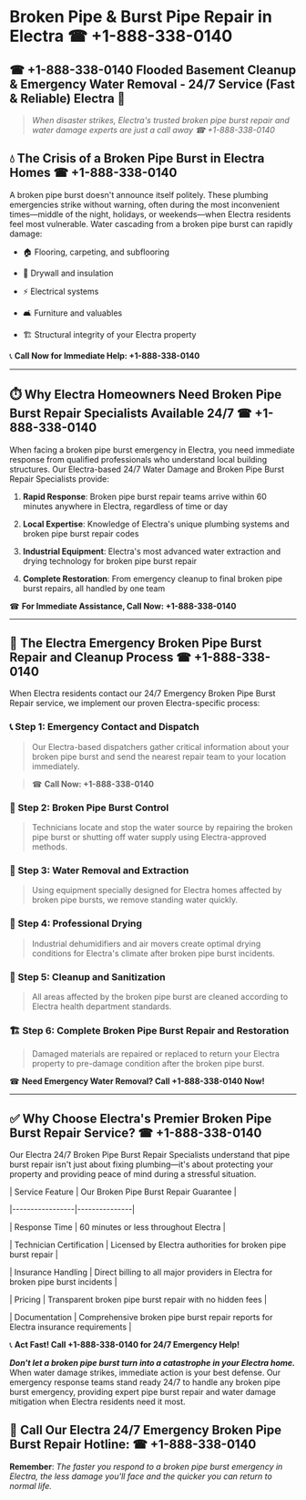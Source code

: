 # Broken Pipe & Burst Pipe Repair in Electra ☎ +1-888-338-0140  
## ☎ +1-888-338-0140 Flooded Basement Cleanup & Emergency Water Removal - 24/7 Service (Fast & Reliable) Electra 🚨  

> *When disaster strikes, Electra's trusted broken pipe burst repair and water damage experts are just a call away ☎ +1-888-338-0140*  

## 💧 The Crisis of a Broken Pipe Burst in Electra Homes ☎ +1-888-338-0140  

A broken pipe burst doesn't announce itself politely. These plumbing emergencies strike without warning, often during the most inconvenient times—middle of the night, holidays, or weekends—when Electra residents feel most vulnerable. Water cascading from a broken pipe burst can rapidly damage:  

* 🏠 Flooring, carpeting, and subflooring  
* 🧱 Drywall and insulation  
* ⚡ Electrical systems  
* 🛋️ Furniture and valuables  
* 🏗️ Structural integrity of your Electra property  

📞 **Call Now for Immediate Help: +1-888-338-0140**  

---  

## ⏱️ Why Electra Homeowners Need Broken Pipe Burst Repair Specialists Available 24/7 ☎ +1-888-338-0140  

When facing a broken pipe burst emergency in Electra, you need immediate response from qualified professionals who understand local building structures. Our Electra-based 24/7 Water Damage and Broken Pipe Burst Repair Specialists provide:  

1. **Rapid Response**: Broken pipe burst repair teams arrive within 60 minutes anywhere in Electra, regardless of time or day  
2. **Local Expertise**: Knowledge of Electra's unique plumbing systems and broken pipe burst repair codes  
3. **Industrial Equipment**: Electra's most advanced water extraction and drying technology for broken pipe burst repair  
4. **Complete Restoration**: From emergency cleanup to final broken pipe burst repairs, all handled by one team  

☎ **For Immediate Assistance, Call Now: +1-888-338-0140**  

---  

## 🔧 The Electra Emergency Broken Pipe Burst Repair and Cleanup Process ☎ +1-888-338-0140  

When Electra residents contact our 24/7 Emergency Broken Pipe Burst Repair service, we implement our proven Electra-specific process:  

### 📞 Step 1: Emergency Contact and Dispatch  
> Our Electra-based dispatchers gather critical information about your broken pipe burst and send the nearest repair team to your location immediately.  
> ☎ **Call Now: +1-888-338-0140**  

### 🚿 Step 2: Broken Pipe Burst Control  
> Technicians locate and stop the water source by repairing the broken pipe burst or shutting off water supply using Electra-approved methods.  

### 🌊 Step 3: Water Removal and Extraction  
> Using equipment specially designed for Electra homes affected by broken pipe bursts, we remove standing water quickly.  

### 💨 Step 4: Professional Drying  
> Industrial dehumidifiers and air movers create optimal drying conditions for Electra's climate after broken pipe burst incidents.  

### 🧼 Step 5: Cleanup and Sanitization  
> All areas affected by the broken pipe burst are cleaned according to Electra health department standards.  

### 🏗️ Step 6: Complete Broken Pipe Burst Repair and Restoration  
> Damaged materials are repaired or replaced to return your Electra property to pre-damage condition after the broken pipe burst.  

☎ **Need Emergency Water Removal? Call +1-888-338-0140 Now!**  

---  

## ✅ Why Choose Electra's Premier Broken Pipe Burst Repair Service? ☎ +1-888-338-0140  

Our Electra 24/7 Broken Pipe Burst Repair Specialists understand that pipe burst repair isn't just about fixing plumbing—it's about protecting your property and providing peace of mind during a stressful situation.  

| Service Feature | Our Broken Pipe Burst Repair Guarantee |  
|-----------------|---------------|  
| Response Time | 60 minutes or less throughout Electra |  
| Technician Certification | Licensed by Electra authorities for broken pipe burst repair |  
| Insurance Handling | Direct billing to all major providers in Electra for broken pipe burst incidents |  
| Pricing | Transparent broken pipe burst repair with no hidden fees |  
| Documentation | Comprehensive broken pipe burst repair reports for Electra insurance requirements |  

📞 **Act Fast! Call +1-888-338-0140 for 24/7 Emergency Help!**  

***Don't let a broken pipe burst turn into a catastrophe in your Electra home.*** When water damage strikes, immediate action is your best defense. Our emergency response teams stand ready 24/7 to handle any broken pipe burst emergency, providing expert pipe burst repair and water damage mitigation when Electra residents need it most.  

## 📱 Call Our Electra 24/7 Emergency Broken Pipe Burst Repair Hotline: ☎ +1-888-338-0140  

**Remember**: *The faster you respond to a broken pipe burst emergency in Electra, the less damage you'll face and the quicker you can return to normal life.*